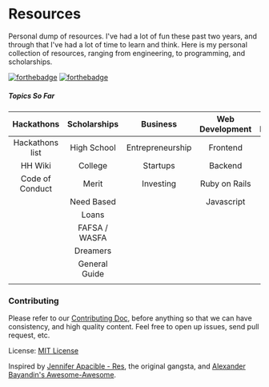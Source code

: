 Resources
=========

Personal dump of resources. I've had a lot of fun these past two years, and through that I've had a lot of time to learn and think. Here is my personal collection of resources, ranging from engineering, to programming, and scholarships.

[![forthebadge](http://forthebadge.com/badges/oooo-kill-em.svg)](http://forthebadge.com) [![forthebadge](http://forthebadge.com/badges/certified-cousin-terio.svg)](http://forthebadge.com)

##### Topics So Far

| Hackathons         | Scholarships    | Business        | Web Development | Mobile Development | Gen. Programming   |
| :-------------:    | :-------------: | :-------------: | :-------------: | :-------------:    | :-------------:    |
| Hackathons list    | High School     | Entrepreneurship| Frontend        | IOS                | Haskell            |
| HH Wiki            | College         | Startups        | Backend         | Android            | Java               |
| Code of Conduct    | Merit           | Investing       | Ruby on Rails   | Windows            | Python             |
|                    | Need Based      |                 | Javascript      |                    | Ruby               |
|                    | Loans           |                 |                 |                    |                    |
|                    | FAFSA / WASFA   |                 |                 |                    |                    |
|                    | Dreamers        |                 |                 |                    |                    |
|                    | General Guide   |                 |                 |                    |                    |
|                    |                 |                 |                 |                    |                    |


    
    
### Contributing
Please refer to our [Contributing Doc](https://github.com/mrcoven94/resources/blob/gh-pages/CONTRIBUTING.md), before anything so that we can have consistency, and high quality content. Feel free to open up issues, send pull request, etc.

License: [MIT License](https://github.com/mrcoven94/resources/blob/gh-pages/LICENSE.md)

Inspired by [Jennifer Apacible - Res](https://github.com/japacible/res), the original gangsta, and [Alexander Bayandin's Awesome-Awesome](https://github.com/bayandin/awesome-awesomeness). 

